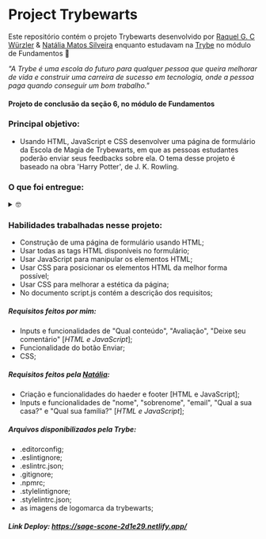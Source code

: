 # Project Trybewarts

Este repositório contém o projeto Trybewarts desenvolvido por [Raquel G. C Würzler](https://www.linkedin.com/in/raquel-c-wurzler/) & [Natália Matos Silveira](https://github.com/nataliamsilveira) enquanto estudavam na [Trybe](https://www.betrybe.com/) no módulo de Fundamentos :rocket:

_"A Trybe é uma escola do futuro para qualquer pessoa que queira melhorar de vida e construir uma carreira de sucesso em tecnologia, onde a pessoa paga quando conseguir um bom trabalho."_

#### Projeto de conclusão da seção 6, no módulo de Fundamentos

### Principal objetivo:
* Usando HTML, JavaScript e CSS desenvolver uma página de formulário da Escola de Magia de Trybewarts, em que as pessoas estudantes poderão enviar seus feedbacks sobre ela. O tema desse projeto é baseado na obra 'Harry Potter', de J. K. Rowling.

### O que foi entregue:
<details>
  <summary>🤓</summary>
  <img height="550em" width="1000px" src="./images/ImagemTela.png"/>

  <br />
</details>

### Habilidades trabalhadas nesse projeto:
* Construção de uma página de formulário usando HTML;
* Usar todas as tags HTML disponíveis no formulário;
* Usar JavaScript para manipular os elementos HTML;
* Usar CSS para posicionar os elementos HTML da melhor forma possível;
* Usar CSS para melhorar a estética da página;
* No documento script.js contém a descrição dos requisitos;

##### Requisitos feitos por mim:
* Inputs e funcionalidades de "Qual conteúdo", "Avaliação", "Deixe seu comentário" [_HTML e JavaScript_];
* Funcionalidade do botão Enviar;
* CSS;

##### Requisitos feitos pela [Natália](https://github.com/nataliamsilveira):
* Criação e funcionalidades do haeder e footer [HTML e JavaScript];
* Inputs e funcionalidades de "nome", "sobrenome", "email", "Qual a sua casa?" e "Qual sua família?" [_HTML e JavaScript_];

##### Arquivos disponibilizados pela Trybe:
* .editorconfig;
* .eslintignore;
* .eslintrc.json;
* .gitignore;
* .npmrc;
* .stylelintignore;
* .stylelintrc.json;
* as imagens de logomarca da trybewarts;

##### Link Deploy: https://sage-scone-2d1e29.netlify.app/
